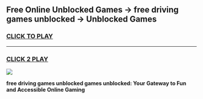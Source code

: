 
## Free Online Unblocked Games → free driving games unblocked → Unblocked Games
<h3>
<a href="https://premium.freeplayer.one?title=free_driving_games_unblocked&ref=21F">CLICK TO PLAY</a></h3>
<hr>

<h3>
<a href="https://premium.freeplayer.one?title=free_driving_games_unblocked&ref=21F">CLICK 2 PLAY</a>
  
</h3>

<a href="https://premium.freeplayer.one?title=free_driving_games_unblocked&ref=21F/"><img src="https://clearcache.store/games.png"></a>


**free driving games unblocked games unblocked: Your Gateway to Fun and Accessible Online Gaming**
